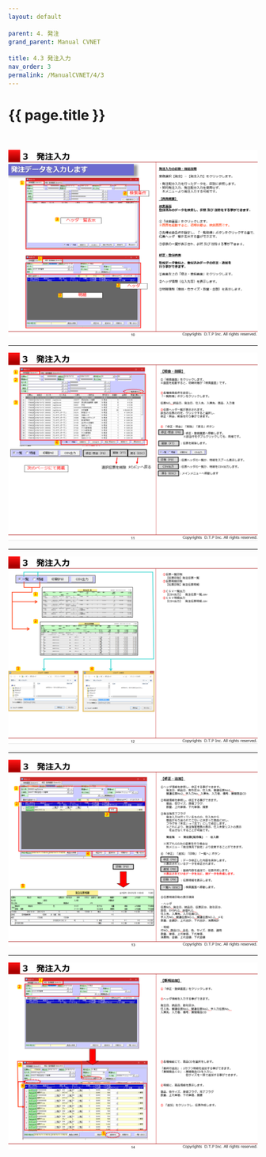 ```yaml
---
layout: default

parent: 4. 発注
grand_parent: Manual CVNET

title: 4.3 発注入力
nav_order: 3
permalink: /ManualCVNET/4/3
---
```


# {{ page.title }} <br/><br/>

<a href="/img/Hacchu/HC11.PNG" target="_blank">
<img src="/img/Hacchu/HC11.PNG" alt="login image"></a>

---

<a href="/img/Hacchu/HC12.PNG" target="_blank">
<img src="/img/Hacchu/HC12.PNG" alt="login image"></a>

---

<a href="/img/Hacchu/HC13.PNG" target="_blank">
<img src="/img/Hacchu/HC13.PNG" alt="login image"></a>

---

<a href="/img/Hacchu/HC14.PNG" target="_blank">
<img src="/img/Hacchu/HC14.PNG" alt="login image"></a>

---

<a href="/img/Hacchu/HC15.PNG" target="_blank">
<img src="/img/Hacchu/HC15.PNG" alt="login image"></a>